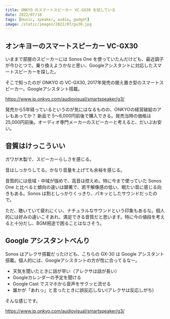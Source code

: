 ```yaml
---
title: ONKYO のスマートスピーカー VC-GX30 を試している
date: 2022/07/10
tags: [music, speaker, audio, gadget]
image: /static/images/2022/07/gx30.jpg
---
```


## オンキヨーのスマートスピーカー VC-GX30

いままで部屋のスピーカーには Sonos One を使っていたんだけども、最近調子が今ひとつで。乗り換えようかなと思い、Googleアシスタントに対応したスマートスピーカーを探した。

そこで知ったのが ONKYO の VC-GX30, 2017年発売の据え置き型のスマートスピーカー。Googleアシスタント搭載。

https://www.jp.onkyo.com/audiovisual/smartspeaker/g3/

発売から5年経っているというのが気にはなるものの、ONKYOの経営破綻のアレもあってか？ 新品で 5〜6,000円前後で購入できる。発売当時の価格は 25,000円前後。オーディオ専門メーカーのスピーカーと考えると、だいぷお安い。

## 音質はけっこういい

ガワが木製で、スピーカーらしさを感じる。

音はしっかりしてる。かなり音量を上げても余裕を感じる。

音質的には低域・中域が強めで、高音は控えめ。特に今まで使っていた Sonos One と比べると傾向の違いは顕著で、若干解像感の低い、眠たい音に感じる向きもある。Sonos は割としっかりくっきり、パキッとしたサウンドだったので。

ただ、聴いていて疲れにくい、ナチュラルなサウンドという印象もあるな。個人的には好みの違いこそあれ、満足できる音質だと思います。特に今の値段を考えると十分だし、BGM用途で困ることはなさそう。

## Google アシスタントべんり

Sonos はアレクサ搭載だったけども、こちらの GX-30 は Google アシスタント搭載。個人的には、Googleアシスタントの方が性に合ってるなー。

- 天気を聞いたときに話が早い（アレクサは話が長い）
- Googleカレンダーの予定を聞ける
- Google Cast でスマホから音声をサクッと流せる
- 誰かが「あれっ」と言ったときに誤反応しない(アレクサは反応しがち)

そんな感じです。

https://www.jp.onkyo.com/audiovisual/smartspeaker/g3/
